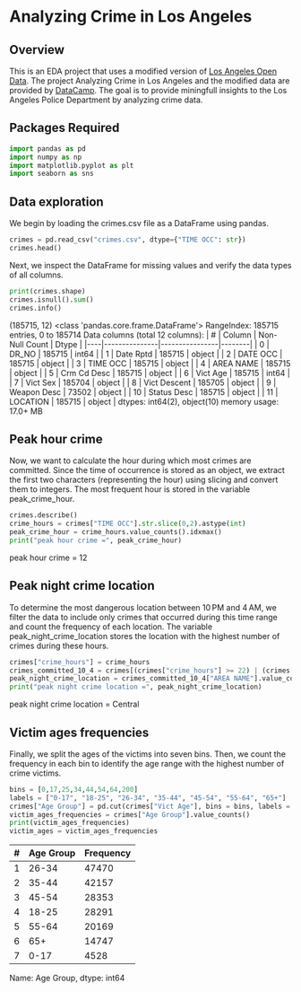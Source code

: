 # Analyzing Crime in Los Angeles

## Overview
This is an EDA project that uses a modified version of [Los Angeles Open Data](https://data.lacity.org/). The project Analyzing Crime in Los Angeles and the modified data are provided by [DataCamp](https://www.datacamp.com/datalab/w/9d1b3978-a5a3-44a5-85ab-694c0cf157e6/edit). The goal is to provide miningfull insights to the Los Angeles Police Department by analyzing crime data.

## Packages Required

```python
import pandas as pd
import numpy as np
import matplotlib.pyplot as plt
import seaborn as sns
```

## Data exploration
We begin by loading the crimes.csv file as a DataFrame using pandas.

```python
crimes = pd.read_csv("crimes.csv", dtype={"TIME OCC": str})
crimes.head()
```


Next, we inspect the DataFrame for missing values and verify the data types of all columns.

```python
print(crimes.shape)
crimes.isnull().sum()
crimes.info()
```
(185715, 12)
<class 'pandas.core.frame.DataFrame'>
RangeIndex: 185715 entries, 0 to 185714
Data columns (total 12 columns):
| #  | Column        | Non-Null Count | Dtype  |
|----|---------------|----------------|--------|
| 0  | DR_NO         | 185715         | int64  |
| 1  | Date Rptd     | 185715         | object |
| 2  | DATE OCC      | 185715         | object |
| 3  | TIME OCC      | 185715         | object |
| 4  | AREA NAME     | 185715         | object |
| 5  | Crm Cd Desc   | 185715         | object |
| 6  | Vict Age      | 185715         | int64  |
| 7  | Vict Sex      | 185704         | object |
| 8  | Vict Descent  | 185705         | object |
| 9  | Weapon Desc   | 73502          | object |
| 10 | Status Desc   | 185715         | object |
| 11 | LOCATION      | 185715         | object |
dtypes: int64(2), object(10)
memory usage: 17.0+ MB

## Peak hour crime
Now, we want to calculate the hour during which most crimes are committed. Since the time of occurrence is stored as an object, we extract the first two characters (representing the hour) using slicing and convert them to integers. The most frequent hour is stored in the variable peak_crime_hour.

```python
crimes.describe()
crime_hours = crimes["TIME OCC"].str.slice(0,2).astype(int)
peak_crime_hour = crime_hours.value_counts().idxmax()
print("peak hour crime =", peak_crime_hour)
```
peak hour crime = 12

## Peak night crime location
To determine the most dangerous location between 10 PM and 4 AM, we filter the data to include only crimes that occurred during this time range and count the frequency of each location. The variable peak_night_crime_location stores the location with the highest number of crimes during these hours.

```python
crimes["crime_hours"] = crime_hours
crimes_committed_10_4 = crimes[(crimes["crime_hours"] >= 22) | (crimes["crime_hours"] < 4)]
peak_night_crime_location = crimes_committed_10_4["AREA NAME"].value_counts().idxmax()
print("peak night crime location =", peak_night_crime_location)
```
peak night crime location = Central

## Victim ages frequencies
Finally, we split the ages of the victims into seven bins. Then, we count the frequency in each bin to identify the age range with the highest number of crime victims.

```python
bins = [0,17,25,34,44,54,64,200]
labels = ["0-17", "18-25", "26-34", "35-44", "45-54", "55-64", "65+"]
crimes["Age Group"] = pd.cut(crimes["Vict Age"], bins = bins, labels = labels, right = True)
victim_ages_frequencies = crimes["Age Group"].value_counts()
print(victim_ages_frequencies)
victim_ages = victim_ages_frequencies
```
| #  | Age Group | Frequency|
|----|-----------|----------|
| 1  |   26-34   |    47470 |
| 2  |   35-44   |    42157 |
| 3  |   45-54   |    28353 |
| 4  |   18-25   |    28291 |
| 5  |   55-64   |    20169 |
| 6  |   65+     |    14747 |
| 7  |   0-17    |     4528 |
Name: Age Group, dtype: int64


